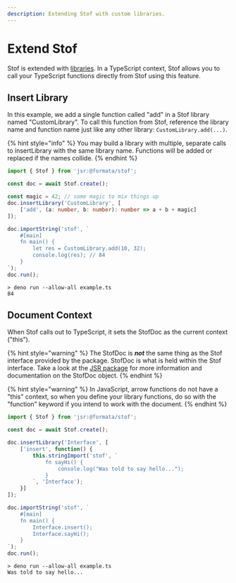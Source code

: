 ```yaml
---
description: Extending Stof with custom libraries.
---
```


# Extend Stof

Stof is extended with [libraries](../../../reference/libraries/). In a TypeScript context, Stof allows you to call your TypeScript functions directly from Stof using this feature.

## Insert Library

In this example, we add a single function called "add" in a Stof library named "CustomLibrary". To call this function from Stof, reference the library name and function name just like any other library: `CustomLibrary.add(...)`.

{% hint style="info" %}
You may build a library with multiple, separate calls to insertLibrary with the same library name. Functions will be added or replaced if the names collide.
{% endhint %}

```typescript
import { Stof } from 'jsr:@formata/stof';

const doc = await Stof.create();

const magic = 42; // some magic to mix things up
doc.insertLibrary('CustomLibrary', [
    ['add', (a: number, b: number): number => a + b + magic]
]);

doc.importString('stof', `
    #[main]
    fn main() {
        let res = CustomLibrary.add(10, 32);
        console.log(res); // 84
    }
`);
doc.run();
```

```
> deno run --allow-all example.ts
84
```

## Document Context

When Stof calls out to TypeScript, it sets the StofDoc as the current context ("this").

{% hint style="warning" %}
The StofDoc is _**not**_ the same thing as the Stof interface provided by the package. StofDoc is what is held within the Stof interface. Take a look at the [JSR package](https://jsr.io/@formata/stof) for more information and documentation on the StofDoc object.
{% endhint %}

{% hint style="warning" %}
In JavaScript, arrow functions do not have a "this" context, so when you define your library functions, do so with the "function" keyword if you intend to work with the document.
{% endhint %}

```typescript
import { Stof } from 'jsr:@formata/stof';

const doc = await Stof.create();

doc.insertLibrary('Interface', [
    ['insert', function() {
        this.stringImport('stof', `
            fn sayHi() {
                console.log("Was told to say hello...");
            }
        `, 'Interface');
    }]
]);

doc.importString('stof', `
    #[main]
    fn main() {
        Interface.insert();
        Interface.sayHi();
    }
`);
doc.run();
```

```
> deno run --allow-all example.ts
Was told to say hello...
```
